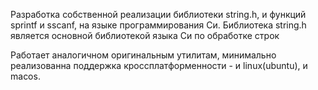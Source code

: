 Разработка собственной реализации библиотеки string.h, и функций sprintf и sscanf, на языке программирования Си. Библиотека string.h является основной библиотекой языка Си по обработке строк

Работает аналогичном оригинальным утилитам, минимально реализованна поддержка кроссплатформенности - и linux(ubuntu), и macos.
